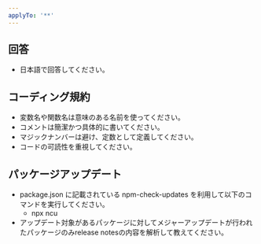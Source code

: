 ```yaml
---
applyTo: '**'
---
```


## 回答

- 日本語で回答してください。

## コーディング規約

- 変数名や関数名は意味のある名前を使ってください。
- コメントは簡潔かつ具体的に書いてください。
- マジックナンバーは避け、定数として定義してください。
- コードの可読性を重視してください。

## パッケージアップデート

- package.json に記載されている npm-check-updates を利用して以下のコマンドを実行してください。
  - npx ncu
- アップデート対象があるパッケージに対してメジャーアップデートが行われたパッケージのみrelease notesの内容を解析して教えてください。
